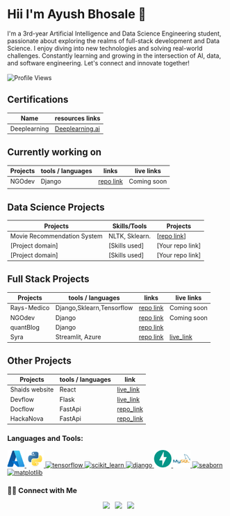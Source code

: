 # Hii I'm Ayush Bhosale <span class="wave">👋</span>
I'm a 3rd-year Artificial Intelligence and Data Science Engineering student, passionate about exploring the realms of full-stack development and Data Science. I enjoy diving into new technologies and solving real-world challenges. Constantly learning and growing in the intersection of AI, data, and software engineering. Let's connect and innovate together!
<br>
<br>
![Profile Views](https://komarev.com/ghpvc/?username=AyushBhosale)

## Certifications
| Name                      | resources links                           | 
| ------------------------- | ----------------------------------------- | 
| Deeplearning             | [Deeplearning.ai](https://www.deeplearning.ai/) | 

## Currently working on 
| Projects                  | tools / languages                         | links                                                               | live links                                                | 
| ------------------------- | ----------------------------------------- | ------------------------------------------------------------------  | --------------------------------------------------------- |
| NGOdev                   | Django                  | [repo link](https://github.com/AyushBhosale/NGOdev)                | Coming soon                                              |
                            |

## Data Science Projects
|  Projects                     | Skills/Tools                                   | Projects                                                             |
|------------------------------|------------------------------------------------|---------------------------------------------------------------------|
| Movie Recommendation System            |NLTK, Sklearn.         | [[repo link](https://github.com/AyushBhosale/MovieRecomendationSystem )]                                                    |
| [Project domain]             | [Skills used]                                  | [Your repo link]                                                    |     
| [Project domain]             | [Skills used]                                  | [Your repo link]                                                    |     

## Full Stack Projects

| Projects                  | tools / languages                         | links                                                               | live links                                                | 
| ------------------------- | ----------------------------------------- | ------------------------------------------------------------------  | --------------------------------------------------------- |
| Rays-Medico              | Django,Sklearn,Tensorflow                  | [repo link](https://github.com/Rays-Medico/raysWebsite)             | Coming soon          |  
| NGOdev                   | Django                  | [repo link](https://github.com/AyushBhosale/NGOdev)                | Coming soon                                              |
| quantBlog               | Django                  | [repo link](https://github.com/AyushBhosale/quantBlog)                                              |                                    |
| Syra               | Streamlit, Azure                  | [repo link](https://github.com/AyushBhosale/Syra)                                              |[live_link](syra-gfe2b6hcchcpbsha.canadacentral-01.azurewebsites.net)                       |
    

## Other Projects

| Projects | tools / languages | link |
|----------|-------------------|------ |
| Shaids website | React | [live_link](https://shaids-dmce.vercel.app/) |
| Devflow | Flask | [live_link](https://devflow-sepia.vercel.app) |
| Docflow | FastApi | [repo_link](https://github.com/FSfarhaan/Devflow_Err6.0) |
| HackaNova | FastApi | [repo_link](https://github.com/FSfarhaan/Hackanova) |

<h3 align="left">Languages and Tools:</h3>
<p align="left"> 
  <a href="https://azure.microsoft.com/en-in/" target="_blank" rel="noreferrer"> <img src="https://raw.githubusercontent.com/devicons/devicon/master/icons/azure/azure-original.svg" alt="azure" width="40" height="40"/> </a>
  <a href="https://www.python.org" target="_blank" rel="noreferrer"> <img src="https://raw.githubusercontent.com/devicons/devicon/master/icons/python/python-original.svg" alt="python" width="40" height="40"/> </a>
  <a href="https://www.tensorflow.org" target="_blank" rel="noreferrer"> <img src="https://www.vectorlogo.zone/logos/tensorflow/tensorflow-icon.svg" alt="tensorflow" width="40" height="40"/> </a>
  <a href="https://scikit-learn.org/" target="_blank" rel="noreferrer"> <img src="https://upload.wikimedia.org/wikipedia/commons/0/05/Scikit_learn_logo_small.svg" alt="scikit_learn" width="40" height="40"/> </a>
  <a href="https://www.djangoproject.com/" target="_blank" rel="noreferrer"> <img src="https://cdn.worldvectorlogo.com/logos/django.svg" alt="django" width="40" height="40"/> </a>
  <a href="https://fastapi.tiangolo.com/" target="_blank" rel="noreferrer"> <img src="https://raw.githubusercontent.com/devicons/devicon/master/icons/fastapi/fastapi-original.svg" alt="fastapi" width="40" height="40"/> </a>
  <a href="https://www.mysql.com/" target="_blank" rel="noreferrer"> <img src="https://raw.githubusercontent.com/devicons/devicon/master/icons/mysql/mysql-original-wordmark.svg" alt="mysql" width="40" height="40"/> </a>
  <a href="https://seaborn.pydata.org/" target="_blank" rel="noreferrer"> <img src="https://seaborn.pydata.org/_images/logo-mark-lightbg.svg" alt="seaborn" width="40" height="40"/> </a>
  <a href="https://matplotlib.org/" target="_blank" rel="noreferrer"> <img src="https://matplotlib.org/_static/images/logo2.svg" alt="matplotlib" width="40" height="40"/> </a>
</p>

<h3> 🤝🏻 Connect with Me </h3>
<p align="center">
&nbsp; <a href="https://www.instagram.com/ayush._.bhosale/" target="_blank" rel="noopener noreferrer"><img src="https://img.icons8.com/nolan/64/instagram-new.png" width="50" /></a>  
&nbsp; <a href="mailto:ayushbhosale7997@gmail.com" target="_blank" rel="noopener noreferrer"><img src="https://img.icons8.com/nolan/64/new-post.png"  width="50" /></a>
&nbsp; <a href="https://www.linkedin.com/in/ayush-bhosale-207ba7250/" target="_blank" rel="noopener noreferrer"><img src="https://img.icons8.com/nolan/64/linkedin.png" width="50" /></a>
